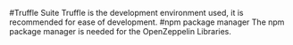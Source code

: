 #Truffle Suite
Truffle is the development environment used, it is recommended for ease of development.
#npm package manager
The npm package manager is needed for the OpenZeppelin Libraries.
